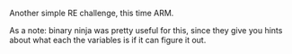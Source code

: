 Another simple RE challenge, this time ARM.

As a note: binary ninja was pretty useful for this, since they give you hints about what each the variables is if it can figure it out.
